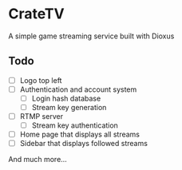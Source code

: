 # CrateTV

A simple game streaming service built with Dioxus

## Todo

- [ ] Logo top left
- [ ] Authentication and account system
  - [ ] Login hash database
  - [ ] Stream key generation
- [ ] RTMP server
  - [ ] Stream key authentication
- [ ] Home page that displays all streams
- [ ] Sidebar that displays followed streams

And much more...
